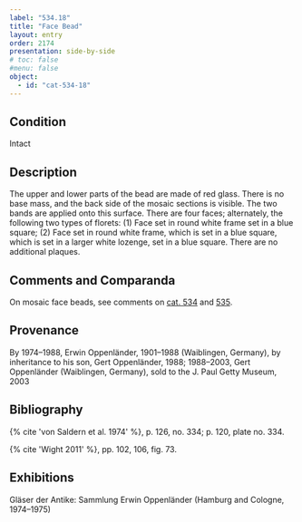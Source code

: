 ```yaml
---
label: "534.18"
title: "Face Bead"
layout: entry
order: 2174
presentation: side-by-side
# toc: false
#menu: false 
object:
  - id: "cat-534-18"
---
```


## Condition

Intact

## Description

The upper and lower parts of the bead are made of red glass. There is no base mass, and the back side of the mosaic sections is visible. The two bands are applied onto this surface. There are four faces; alternately, the following two types of florets: (1) Face set in round white frame set in a blue square; (2) Face set in round white frame, which is set in a blue square, which is set in a larger white lozenge, set in a blue square. There are no additional plaques.

## Comments and Comparanda

On mosaic face beads, see comments on [cat. 534](/catalogue/cat-534) and [535](/catalogue/cat-535).

## Provenance

By 1974–1988, Erwin Oppenländer, 1901–1988 (Waiblingen, Germany), by inheritance to his son, Gert Oppenländer, 1988; 1988–2003, Gert Oppenländer (Waiblingen, Germany), sold to the J. Paul Getty Museum, 2003

## Bibliography

{% cite 'von Saldern et al. 1974' %}, p. 126, no. 334; p. 120, plate no. 334.

{% cite 'Wight 2011' %}, pp. 102, 106, fig. 73.

## Exhibitions

Gläser der Antike: Sammlung Erwin Oppenländer (Hamburg and Cologne, 1974–1975)